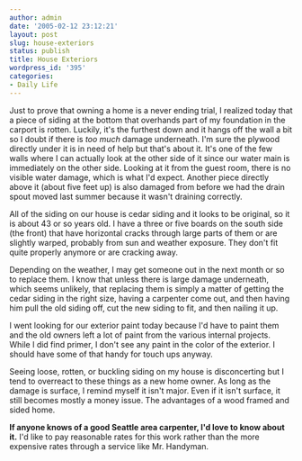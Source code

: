 ```yaml
---
author: admin
date: '2005-02-12 23:12:21'
layout: post
slug: house-exteriors
status: publish
title: House Exteriors
wordpress_id: '395'
categories:
- Daily Life
---
```

<p>Just to prove that owning a home is a never ending trial, I realized today 
that a piece of siding at the bottom that overhands part of my foundation in the 
carport is rotten. Luckily, it&#39;s the furthest down and it hangs off the wall a 
bit so I doubt if there is <i>too much</i> damage underneath. I&#39;m sure the 
plywood directly under it is in need of help but that&#39;s about it. It&#39;s one of 
the few walls where I can actually look at the other side of it since our water 
main is immediately on the other side. Looking at it from the guest room, there 
is no visible water damage, which is what I&#39;d expect. Another piece directly 
above it (about five feet up) is also damaged from before we had the drain spout 
moved last summer because it wasn&#39;t draining correctly.</p>
<p>All of the siding on our house is cedar siding and it looks to be original, 
so it is about 43 or so years old. I have a three or five boards on the south 
side (the front) that have horizontal cracks through large parts of them or are 
slightly warped, probably from sun and weather exposure. They don&#39;t fit quite 
properly anymore or are cracking away.</p>
<p>Depending on the weather, I may get someone out in the next month or so to 
replace them. I know that unless there is large damage underneath, which seems 
unlikely, that replacing them is simply a matter of getting the cedar siding in 
the right size, having a carpenter come out, and then having him pull the old 
siding off, cut the new siding to fit, and then nailing it up.</p>
<p>I went looking for our exterior paint today because I&#39;d have to paint them 
and the old owners left a lot of paint from the various internal projects. While 
I did find primer, I don&#39;t see any paint in the color of the exterior. I should 
have some of that handy for touch ups anyway.</p>
<p>Seeing loose, rotten, or buckling siding on my house is disconcerting but I 
tend to overreact to these things as a new home owner. As long as the damage is 
surface, I remind myself it isn&#39;t major. Even if it isn&#39;t surface, it still 
becomes mostly a money issue. The advantages of a wood framed and sided home.</p>
<p><b>If anyone knows of a good Seattle area carpenter, I&#39;d love to know about 
it.</b> I&#39;d like to pay reasonable rates for this work rather than the more 
expensive rates through a service like Mr. Handyman.</p>
